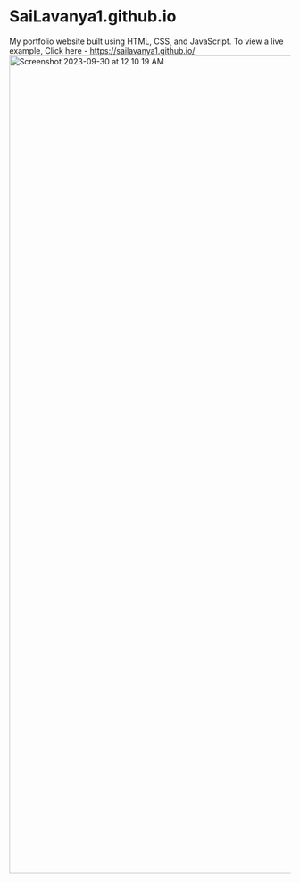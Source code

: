 # SaiLavanya1.github.io
My portfolio website built using HTML, CSS, and JavaScript. 
To view a live example, Click here - https://sailavanya1.github.io/
<img width="1463" alt="Screenshot 2023-09-30 at 12 10 19 AM" src="https://github.com/SaiLavanya1/SaiLavanya1.github.io/assets/98532973/91ceb2f4-7c38-4ee9-82d2-0c0c1e7d5569">
